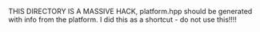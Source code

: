 
THIS DIRECTORY IS A MASSIVE HACK, platform.hpp should be generated with info from the platform.
I did this as a shortcut - do not use this!!!!

